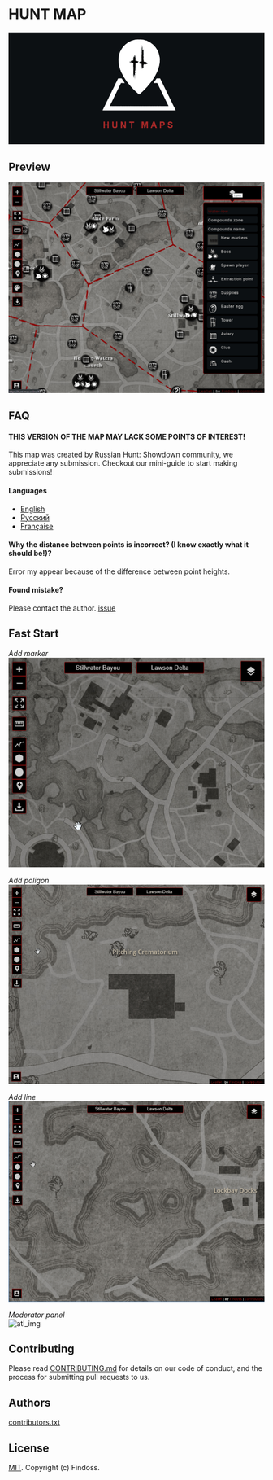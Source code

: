 # HUNT MAP

![LOGO](public/images/media/logo-dark-text-870x390.png)

## Preview

![preview](public/images/preview.png)

## FAQ

#### THIS VERSION OF THE MAP MAY LACK SOME POINTS OF INTEREST!

This map was created by Russian Hunt: Showdown community, we appreciate any submission. Checkout our mini-guide to start making submissions!

#### Languages

- [English](https://hunt-map.info/)
- [Русский](https://hunt-map.info/#ru)
- [Française](https://hunt-map.info/#fr)

#### Why the distance between points is incorrect? (I know exactly what it should be!)?

Error my appear because of the difference between point heights.

#### Found mistake?

Please contact the author. [issue](https://github.com/Findoss/Hunt-map/issues)

## Fast Start

_Add marker_  
![atl_img](public/images/gifs/addMarker.gif)

_Add poligon_  
![atl_img](public/images/gifs/addPolygon.gif)

_Add line_  
![atl_img](public/images/gifs/addPolyline.gif)

_Moderator panel_  
![atl_img](public/images/gifs/admin.gif)

## Contributing

Please read [CONTRIBUTING.md](https://github.com/Findoss/Hunt-map/blob/master/CONTRIBUTING.md) for details on our code of conduct, and the process for submitting pull requests to us.

## Authors

[contributors.txt](./public/contributors.txt)

## License

[MIT](https://github.com/Findoss/Hunt-map/blob/master/LICENSE). Copyright (c) Findoss.
